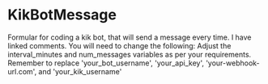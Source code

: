 # KikBotMessage
Formular for coding a kik bot, that will send a message every time. I have linked comments. You will need to change the following: Adjust the interval_minutes and num_messages variables as per your requirements. Remember to replace 'your_bot_username', 'your_api_key', 'your-webhook-url.com', and 'your_kik_username' 
